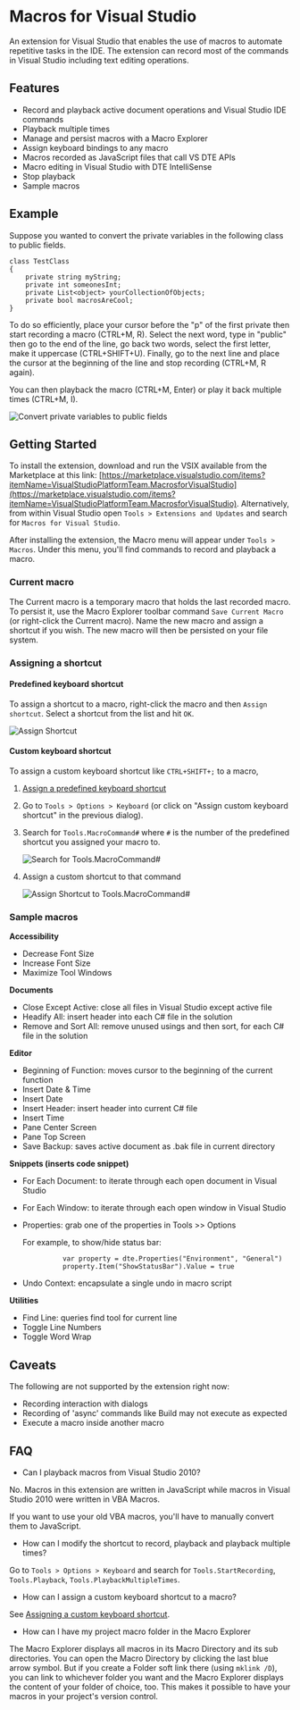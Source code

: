 ﻿# Macros for Visual Studio

An extension for Visual Studio that enables the use of macros to automate repetitive tasks in the IDE. The extension can record most of the commands in Visual Studio including text editing operations.

## Features

* Record and playback active document operations and Visual Studio IDE commands
* Playback multiple times
* Manage and persist macros with a Macro Explorer
* Assign keyboard bindings to any macro
* Macros recorded as JavaScript files that call VS DTE APIs
* Macro editing in Visual Studio with DTE IntelliSense
* Stop playback
* Sample macros

## Example

Suppose you wanted to convert the private variables in the following class to public fields.

    class TestClass
    {
        private string myString;
        private int someonesInt;
        private List<object> yourCollectionOfObjects;
        private bool macrosAreCool;
    }

To do so efficiently, place your cursor before the "p" of the first private then start recording a macro (CTRL+M, R). Select the next word, type in "public" then go to the end of the line, go back two words, select the first letter, make it uppercase (CTRL+SHIFT+U). Finally, go to the next line and place the cursor at the beginning of the line and stop recording (CTRL+M, R again).

You can then playback the macro (CTRL+M, Enter) or play it back multiple times (CTRL+M, I).

![Convert private variables to public fields](Demos/MacrosDemo.gif)

## Getting Started
To install the extension, download and run the VSIX available from the Marketplace at this link:
[https://marketplace.visualstudio.com/items?itemName=VisualStudioPlatformTeam.MacrosforVisualStudio](https://marketplace.visualstudio.com/items?itemName=VisualStudioPlatformTeam.MacrosforVisualStudio).
Alternatively, from within Visual Studio open `Tools > Extensions and Updates` and search for `Macros for Visual Studio`.

After installing the extension, the Macro menu will appear under `Tools > Macros`. Under this menu, you'll find commands to record and playback a macro.

### Current macro

The Current macro is a temporary macro that holds the last recorded macro. To persist it, use the Macro Explorer toolbar command `Save Current Macro` (or right-click the Current macro). Name the new macro and assign a shortcut if you wish.
The new macro will then be persisted on your file system.

### Assigning a shortcut

#### <a name="predefinedshortcut"></a>Predefined keyboard shortcut

To assign a shortcut to a macro, right-click the macro and then `Assign shortcut`. Select a shortcut from the list and hit `OK`.

![Assign Shortcut](Demos/assignshortcut.jpg)

#### <a name="customshortcut"></a>Custom keyboard shortcut

To assign a custom keyboard shortcut like `CTRL+SHIFT+;` to a macro,

1. [Assign a predefined keyboard shortcut](#predefinedshortcut)
2. Go to `Tools > Options > Keyboard` (or click on "Assign custom keyboard shortcut" in the previous dialog).
3. Search for `Tools.MacroCommand#` where `#` is the number of the predefined shortcut you assigned your macro to.

    ![Search for Tools.MacroCommand#](Demos/toolsoptionkeyboard-macrocommand.jpg)

4. Assign a custom shortcut to that command

    ![Assign Shortcut to Tools.MacroCommand#](Demos/toolsoptionkeyboard-assign.jpg)

### Sample macros

**Accessibility**

- Decrease Font Size
- Increase Font Size
- Maximize Tool Windows

**Documents**

- Close Except Active: close all files in Visual Studio except active file
- Headify All: insert header into each C# file in the solution
- Remove and Sort All: remove unused usings and then sort, for each C# file in the solution

**Editor**

- Beginning of Function: moves cursor to the beginning of the current function
- Insert Date & Time
- Insert Date
- Insert Header: insert header into current C# file
- Insert Time
- Pane Center Screen
- Pane Top Screen
- Save Backup: saves active document as .bak file in current directory

**Snippets (inserts code snippet)**

- For Each Document: to iterate through each open document in Visual Studio
- For Each Window: to iterate through each open window in Visual Studio
- Properties: grab one of the properties in Tools >> Options

    For example, to show/hide status bar:

                var property = dte.Properties("Environment", "General")
                property.Item("ShowStatusBar").Value = true

- Undo Context: encapsulate a single undo in macro script

**Utilities**

- Find Line: queries find tool for current line
- Toggle Line Numbers
- Toggle Word Wrap


## Caveats

The following are not supported by the extension right now:

- Recording interaction with dialogs
- Recording of 'async' commands like Build may not execute as expected
- Execute a macro inside another macro

## FAQ

* Can I playback macros from Visual Studio 2010?

No. Macros in this extension are written in JavaScript while macros in Visual Studio 2010 were written in VBA Macros.

If you want to use your old VBA macros, you'll have to manually convert them to JavaScript.

* How can I modify the shortcut to record, playback and playback multiple times?

Go to `Tools > Options > Keyboard` and search for `Tools.StartRecording`, `Tools.Playback`, `Tools.PlaybackMultipleTimes`.

* How can I assign a custom keyboard shortcut to a macro?

See [Assigning a custom keyboard shortcut](#customshortcut).

* How can I have my project macro folder in the Macro Explorer

The Macro Explorer displays all macros in its Macro Directory and its sub directories. You can open the Macro Directory by clicking the last blue arrow symbol. But if you create a Folder soft link there (using `mklink /D`), you can link to whichever folder you want and the Macro Explorer displays the content of your folder of choice, too. This makes it possible to have your macros in your project's version control.
